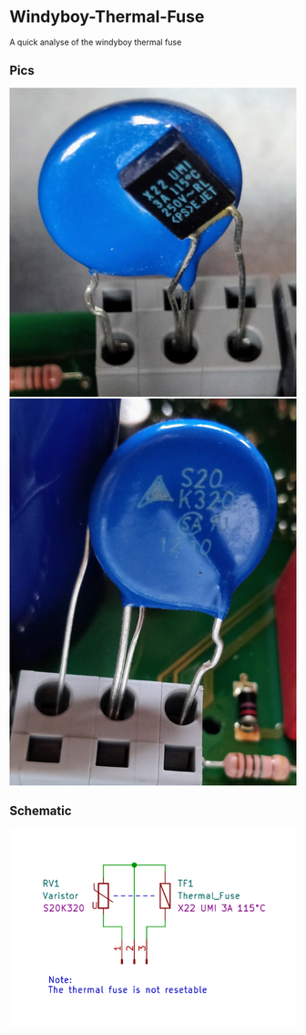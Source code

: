 # Windyboy-Thermal-Fuse
A quick analyse of the windyboy thermal fuse
## Pics
![Front](images/front.jpg)
![Back](images/back.jpg)
## Schematic
![schematic](images/windyboy.png)

